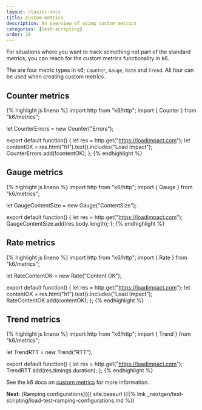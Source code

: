 ```yaml
---
layout: classic-docs
title: Custom metrics
description: An overview of using custom metrics
categories: [test-scripting]
order: 10
---
```


For situations where you want to track something not part of the standard metrics, you can reach for the custom metrics functionality in k6.

The are four metric types in k6; `Counter`, `Gauge`, `Rate` and `Trend`. All four can be used when creating custom metrics.

## Counter metrics

{% highlight js lineno %}
import http from "k6/http";
import { Counter } from "k6/metrics";

let CounterErrors = new Counter("Errors");

export default function() {
    let res = http.get("https://loadimpact.com");
    let contentOK = res.html("h1").text().includes("Load Impact");
    CounterErrors.add(!contentOK);
};
{% endhighlight %}

## Gauge metrics

{% highlight js lineno %}
import http from "k6/http";
import { Gauge } from "k6/metrics";

let GaugeContentSize = new Gauge("ContentSize");

export default function() {
    let res = http.get("https://loadimpact.com");
    GaugeContentSize.add(res.body.length);
};
{% endhighlight %}

## Rate metrics

{% highlight js lineno %}
import http from "k6/http";
import { Rate } from "k6/metrics";

let RateContentOK = new Rate("Content OK");

export default function() {
    let res = http.get("https://loadimpact.com");
    let contentOK = res.html("h1").text().includes("Load Impact");
    RateContentOK.add(contentOK);
};
{% endhighlight %}

## Trend metrics

{% highlight js lineno %}
import http from "k6/http";
import { Trend } from "k6/metrics";

let TrendRTT = new Trend("RTT");

export default function() {
    let res = http.get("https://loadimpact.com");
    TrendRTT.add(res.timings.duration);
};
{% endhighlight %}

See the k6 docs on [custom metrics](https://docs.k6.io/docs/result-metrics#section-custom-metrics) for more information.

**Next**: [Ramping configurations]({{ site.baseurl }}{% link _nextgen/test-scripting/load-test-ramping-configurations.md %})